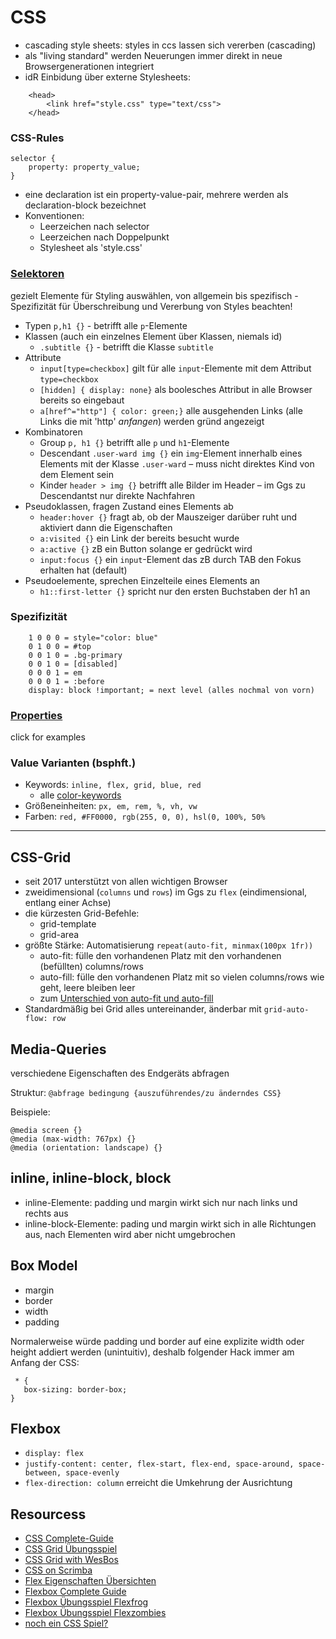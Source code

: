 # CSS
- cascading style sheets: styles in ccs lassen sich vererben (cascading)
- als "living standard" werden Neuerungen immer direkt in neue Browsergenerationen integriert
- idR Einbidung über externe Stylesheets:
```
    <head>
        <link href="style.css" type="text/css">
    </head> 
```
  
### CSS-Rules

    selector {
        property: property_value;
    }

- eine declaration ist ein property-value-pair, mehrere werden als declaration-block bezeichnet
- Konventionen: 
  - Leerzeichen nach selector
  - Leerzeichen nach Doppelpunkt
  - Stylesheet als 'style.css'

### [Selektoren](https://developer.mozilla.org/en-US/docs/Glossary/CSS_Selector)
  gezielt Elemente für Styling auswählen, von allgemein bis spezifisch - Spezifizität für Überschreibung und Vererbung von Styles beachten!
  
  - Typen `p,h1 {}` - betrifft alle `p`-Elemente
  - Klassen (auch ein einzelnes Element über Klassen, niemals id)
    - `.subtitle {}` - betrifft die Klasse `subtitle`
  - Attribute
    - `input[type=checkbox]` gilt für alle `input`-Elemente mit dem Attribut `type=checkbox`
    - `[hidden] { display: none}` als boolesches Attribut in alle Browser bereits so eingebaut
    - `a[href^="http"] { color: green;}` alle ausgehenden Links (alle Links die mit 'http' *anfangen*) werden gründ angezeigt
  - Kombinatoren
    - Group `p, h1 {}` betrifft alle `p` und `h1`-Elemente
    - Descendant `.user-ward img {}` ein `img`-Element innerhalb eines Elements mit der Klasse `.user-ward` – muss nicht direktes Kind von dem Element sein
    - Kinder `header > img {}` betrifft alle Bilder im Header – im Ggs zu Descendantst nur direkte Nachfahren
  - Pseudoklassen, fragen Zustand eines Elements ab
    - `header:hover {}` fragt ab, ob der Mauszeiger darüber ruht und aktiviert dann die Eigenschaften
    - `a:visited {}` ein Link der bereits besucht wurde
    - `a:active {}` zB ein Button solange er gedrückt wird
    - `input:focus {}` ein `input`-Element das zB durch TAB den Fokus erhalten hat (default)
  - Pseudoelemente, sprechen Einzelteile eines Elements an
    - `h1::first-letter {}` spricht nur den ersten Buchstaben der h1 an

### Spezifizität
```
    1 0 0 0 = style="color: blue"
    0 1 0 0 = #top
    0 0 1 0 = .bg-primary
    0 0 1 0 = [disabled]
    0 0 0 1 = em
    0 0 0 1 = :before
    display: block !important; = next level (alles nochmal von vorn)
```

### [Properties](https://developer.mozilla.org/en-US/docs/Web/CSS/CSS_Properties_Reference)
click for examples

### Value Varianten (bsphft.)
- Keywords: `inline, flex, grid, blue, red`
  - alle [color-keywords](https://developer.mozilla.org/en-US/docs/Web/CSS/color_value "The Color data type")
- Größeneinheiten: `px, em, rem, %, vh, vw`
- Farben: `red, #FF0000, rgb(255, 0, 0), hsl(0, 100%, 50%`


---

## CSS-Grid
- seit 2017 unterstützt von allen wichtigen Browser
- zweidimensional (`columns` und `rows`) im Ggs zu `flex` (eindimensional, entlang einer Achse)
- die kürzesten Grid-Befehle:
  - grid-template
  - grid-area
- größte Stärke: Automatisierung `repeat(auto-fit, minmax(100px 1fr))`
  - auto-fit: fülle den vorhandenen Platz mit den vorhandenen (befüllten) columns/rows
  - auto-fill: fülle den vorhandenen Platz mit so vielen columns/rows wie geht, leere bleiben leer
  - zum [Unterschied von auto-fit und auto-fill](https://css-tricks.com/auto-sizing-columns-css-grid-auto-fill-vs-auto-fit/)
- Standardmäßig bei Grid alles untereinander, änderbar mit `grid-auto-flow: row`

## Media-Queries
verschiedene Eigenschaften des Endgeräts abfragen

  Struktur: `@abfrage bedingung {auszuführendes/zu änderndes CSS}`
  
  Beispiele:

    @media screen {}
    @media (max-width: 767px) {}
    @media (orientation: landscape) {}

## inline, inline-block, block

- inline-Elemente: padding und margin wirkt sich nur nach links und rechts aus
- inline-block-Elemente: pading und margin wirkt sich in alle Richtungen aus, nach Elementen wird aber nicht umgebrochen

## Box Model

- margin
- border
- width
- padding

Normalerweise würde padding und border auf eine explizite width oder height addiert werden (unintuitiv), deshalb folgender Hack immer am Anfang der CSS:
 ```
  * {
    box-sizing: border-box;
}
```

## Flexbox
- `display: flex`
- `justify-content: center, flex-start, flex-end, space-around, space-between, space-evenly`
- `flex-direction: column` erreicht die Umkehrung der Ausrichtung


## Resourcess

 - [CSS Complete-Guide](https://css-tricks.com/snippets/css/complete-guide-grid/)
 - [CSS Grid Übungsspiel](https://cssgridgarden.com/#de)
 - [CSS Grid with WesBos](https://cssgrid.io/)
 - [CSS on Scrimba](https://scrimba.com/g/gR8PTE)
 - [Flex Eigenschaften Übersichten](https://codepen.io/enxaneta/full/adLPwv)
 - [Flexbox Complete Guide](https://css-tricks.com/snippets/css/a-guide-to-flexbox/)
 - [Flexbox Übungsspiel Flexfrog](https://flexboxfroggy.com/#de)
 - [Flexbox Übungsspiel Flexzombies](https://flexboxzombies.com/p/flexbox-zombies)
 - [noch ein CSS Spiel?](https://flukeout.github.io/)